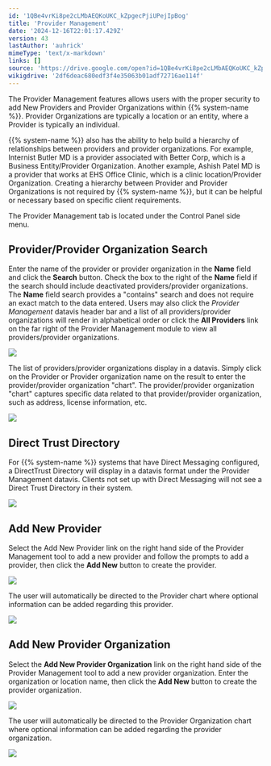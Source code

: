 ```yaml
---
id: '1QBe4vrKi8pe2cLMbAEQKoUKC_kZpgecPjiUPejIpBog'
title: 'Provider Management'
date: '2024-12-16T22:01:17.429Z'
version: 43
lastAuthor: 'auhrick'
mimeType: 'text/x-markdown'
links: []
source: 'https://drive.google.com/open?id=1QBe4vrKi8pe2cLMbAEQKoUKC_kZpgecPjiUPejIpBog'
wikigdrive: '2df6deac680edf3f4e35063b01adf72716ae114f'
---
```

The Provider Management features allows users with the proper security to add New Providers and Provider Organizations within {{% system-name %}}. Provider Organizations are typically a location or an entity, where a Provider is typically an individual.

{{% system-name %}} also has the ability to help build a hierarchy of relationships between providers and provider organizations. For example, Internist Butler MD is a provider associated with Better Corp, which is a Business Entity/Provider Organization. Another example, Ashish Patel MD is a provider that works at EHS Office Clinic, which is a clinic location/Provider Organization. Creating a hierarchy between Provider and Provider Organizations is not required by {{% system-name %}}, but it can be helpful or necessary based on specific client requirements.

The Provider Management tab is located under the Control Panel side menu.

## Provider/Provider Organization Search

Enter the name of the provider or provider organization in the **Name** field and click the **Search** button. Check the box to the right of the **Name** field if the search should include deactivated providers/provider organizations. The **Name** field search provides a "contains" search and does not require an exact match to the data entered. Users may also click the *Provider Management* datavis header bar and a list of all providers/provider organizations will render in alphabetical order or click the **All Providers** link on the far right of the Provider Management module to view all providers/provider organizations.

![](../provider-management.assets/702bbea386aa8712bea7fdca84a761a8.png)

The list of providers/provider organizations display in a datavis. Simply click on the Provider or Provider organization name on the result to enter the provider/provider organization "chart". The provider/provider organization "chart" captures specific data related to that provider/provider organization, such as address, license information, etc.

![](../provider-management.assets/94fa59a47ba1a8565d78c9aa418a5dfd.png)

## Direct Trust Directory

For {{% system-name %}} systems that have Direct Messaging configured, a DirectTrust Directory will display in a datavis format under the Provider Management datavis. Clients not set up with Direct Messaging will not see a Direct Trust Directory in their system.

![](../provider-management.assets/bc812d654fc004e033afb4c5b0068e39.png)

## Add New Provider

Select the Add New Provider link on the right hand side of the Provider Management tool to add a new provider and follow the prompts to add a provider, then click the **Add New** button to create the provider.

![](../provider-management.assets/63fc2119b9e85643e26488d6d55d54e1.png)

The user will automatically be directed to the Provider chart where optional information can be added regarding this provider.

![](../provider-management.assets/66d446524a41b2b857e5081dbc4da818.png)

## Add New Provider Organization

Select the **Add New Provider Organization** link on the right hand side of the Provider Management tool to add a new provider organization. Enter the organization or location name, then click the **Add New** button to create the provider organization.

![](../provider-management.assets/908596278b234f87824f208ca0daab2f.png)

The user will automatically be directed to the Provider Organization chart where optional information can be added regarding the provider organization.

![](../provider-management.assets/d5c99faeb848b51d4244f319d5deaf71.png)
